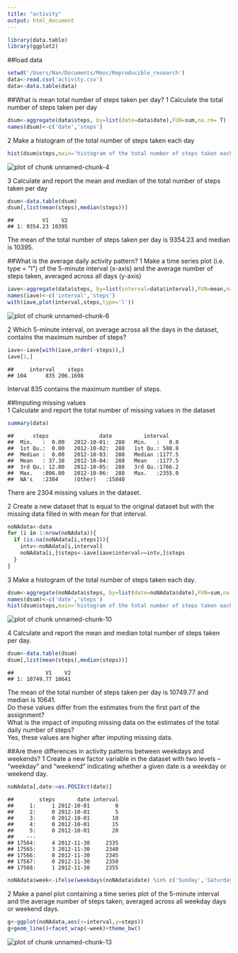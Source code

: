 ```yaml
---
title: "activity"
output: html_document
---
```


```r
library(data.table)
library(ggplot2)
```
##load data

```r
setwd('/Users/Nan/Documents/Mooc/Reproducible_research')
data<-read.csv('activity.csv')
data<-data.table(data)
```
##What is mean total number of steps taken per day?
1 Calculate the total number of steps taken per day

```r
dsum<-aggregate(data$steps, by=list(date=data$date),FUN=sum,na.rm= T)
names(dsum)<-c('date','steps')
```
2 Make a histogram of the total number of steps taken each day

```r
hist(dsum$steps,main='histogram of the total number of steps taken each day',xlab='total number of steps per day')
```

![plot of chunk unnamed-chunk-4](figure/unnamed-chunk-4-1.png) 
  
3 Calculate and report the mean and median of the total number of steps taken per day

```r
dsum<-data.table(dsum)
dsum[,list(mean(steps),median(steps))]
```

```
##         V1    V2
## 1: 9354.23 10395
```
The mean of the total number of steps taken per day is 9354.23 and median is 10395.  

##What is the average daily activity pattern?
1 Make a time series plot (i.e. type = "l") of the 5-minute interval (x-axis) and the average number of steps taken, averaged across all days (y-axis)

```r
iave<-aggregate(data$steps, by=list(interval=data$interval),FUN=mean,na.rm= T)
names(iave)<-c('interval','steps')
with(iave,plot(interval,steps,type='l'))
```

![plot of chunk unnamed-chunk-6](figure/unnamed-chunk-6-1.png) 
  
2 Which 5-minute interval, on average across all the days in the dataset, contains the maximum number of steps?

```r
iave<-iave[with(iave,order(-steps)),]
iave[1,]
```

```
##     interval    steps
## 104      835 206.1698
```
Interval 835 contains the maximum number of steps.  

##Imputing missing values  
1 Calculate and report the total number of missing values in the dataset

```r
summary(data)
```

```
##      steps                date          interval     
##  Min.   :  0.00   2012-10-01:  288   Min.   :   0.0  
##  1st Qu.:  0.00   2012-10-02:  288   1st Qu.: 588.8  
##  Median :  0.00   2012-10-03:  288   Median :1177.5  
##  Mean   : 37.38   2012-10-04:  288   Mean   :1177.5  
##  3rd Qu.: 12.00   2012-10-05:  288   3rd Qu.:1766.2  
##  Max.   :806.00   2012-10-06:  288   Max.   :2355.0  
##  NA's   :2304     (Other)   :15840
```
There are 2304 missing values in the dataset.  

2 Create a new dataset that is equal to the original dataset but with the missing data filled in with mean for that interval.

```r
noNAdata<-data
for (i in 1:nrow(noNAdata)){
  if (is.na(noNAdata[i,steps])){
    intv<-noNAdata[i,interval]
    noNAdata[i,]$steps<-iave[iave$interval==intv,]$steps
  } 
}
```
3 Make a histogram of the total number of steps taken each day.

```r
dsum<-aggregate(noNAdata$steps, by=list(date=noNAdata$date),FUN=sum,na.rm= T)
names(dsum)<-c('date','steps')
hist(dsum$steps,main='histogram of the total number of steps taken each day',xlab='total number of steps per day')
```

![plot of chunk unnamed-chunk-10](figure/unnamed-chunk-10-1.png) 
  
4 Calculate and report the mean and median total number of steps taken per day. 

```r
dsum<-data.table(dsum)
dsum[,list(mean(steps),median(steps))]
```

```
##          V1    V2
## 1: 10749.77 10641
```
The mean of the total number of steps taken per day is 10749.77 and median is 10641.  
Do these values differ from the estimates from the first part of the assignment?  
What is the impact of imputing missing data on the estimates of the total daily number of steps?  
Yes, these values are higher after imputing missing data.  

##Are there differences in activity patterns between weekdays and weekends?
1 Create a new factor variable in the dataset with two levels – “weekday” and “weekend” indicating whether a given date is a weekday or weekend day.

```r
noNAdata[,date:=as.POSIXct(date)]
```

```
##        steps       date interval
##     1:     1 2012-10-01        0
##     2:     0 2012-10-01        5
##     3:     0 2012-10-01       10
##     4:     0 2012-10-01       15
##     5:     0 2012-10-01       20
##    ---                          
## 17564:     4 2012-11-30     2335
## 17565:     3 2012-11-30     2340
## 17566:     0 2012-11-30     2345
## 17567:     0 2012-11-30     2350
## 17568:     1 2012-11-30     2355
```

```r
noNAdata$week<-ifelse(weekdays(noNAdata$date) %in% c('Sunday','Saturday'),'weekend','weekday')
```
2 Make a panel plot containing a time series plot of the 5-minute interval and the average number of steps taken, averaged across all weekday days or weekend days.

```r
g<-ggplot(noNAdata,aes(x=interval,y=steps))
g+geom_line()+facet_wrap(~week)+theme_bw()
```

![plot of chunk unnamed-chunk-13](figure/unnamed-chunk-13-1.png) 


